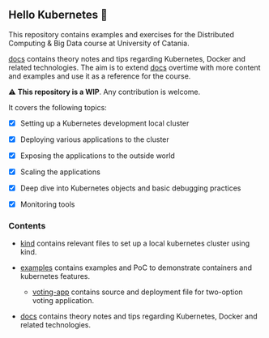 ## Hello Kubernetes 👋

This repository contains examples and exercises for the Distributed Computing & Big Data course at University of Catania.

[docs](docs) contains theory notes and tips regarding Kubernetes, Docker and related technologies. 
The aim is to extend [docs](docs) overtime with more content and examples and use it as a reference for the course.

⚠️ **This repository is a WIP**. Any contribution is welcome.

It covers the following topics:

- [x] Setting up a Kubernetes development local cluster
- [x] Deploying various applications to the cluster
- [x] Exposing the applications to the outside world
- [x] Scaling the applications
- [x] Deep dive into Kubernetes objects and basic debugging practices
- [x] Monitoring tools


### Contents

- [kind](kind) contains relevant files to set up a local kubernetes cluster using kind.

- [examples](examples) contains examples and PoC to demonstrate containers and kubernetes features.
  - [voting-app](examples/voting-app) contains source and deployment file for two-option voting application.

- [docs](docs) contains theory notes and tips regarding Kubernetes, Docker and related technologies.
